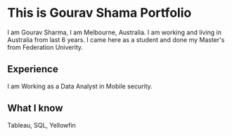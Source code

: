 # This is Gourav Shama Portfolio

I am Gourav Sharma, I am Melbourne, Australia. I am working and living in Australia from last 6 years. I came here as a student and done my Master's from Federation Univerity.

## Experience 

I am Working as a Data Analyst in Mobile security. 

## What I know

Tableau, SQL, Yellowfin

